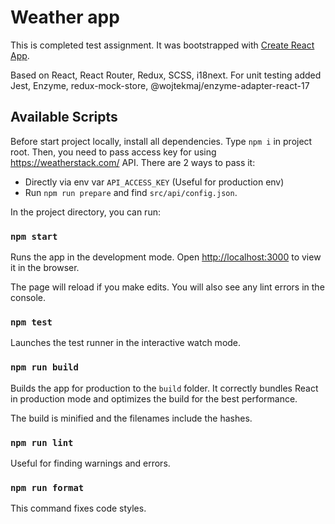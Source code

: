 # Weather app

This is completed test assignment. It was bootstrapped with [Create React App](https://github.com/facebook/create-react-app).

Based on React, React Router, Redux, SCSS, i18next. For unit testing added Jest, Enzyme, redux-mock-store, @wojtekmaj/enzyme-adapter-react-17

## Available Scripts

Before start project locally, install all dependencies. Type `npm i` in project root. Then, you need to pass access key for using https://weatherstack.com/ API. There are 2 ways to pass it:

- Directly via env var `API_ACCESS_KEY` (Useful for production env)
- Run `npm run prepare` and find `src/api/config.json`.

In the project directory, you can run:

### `npm start`

Runs the app in the development mode.
Open [http://localhost:3000](http://localhost:3000) to view it in the browser.

The page will reload if you make edits.
You will also see any lint errors in the console.

### `npm test`

Launches the test runner in the interactive watch mode.

### `npm run build`

Builds the app for production to the `build` folder.
It correctly bundles React in production mode and optimizes the build for the best performance.

The build is minified and the filenames include the hashes.

### `npm run lint`

Useful for finding warnings and errors.

### `npm run format`

This command fixes code styles.

##
